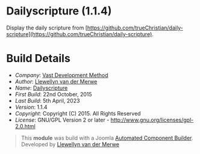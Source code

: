 # Dailyscripture (1.1.4)

Display the daily scripture from [https://github.com/trueChristian/daily-scripture](https://github.com/trueChristian/daily-scripture).

# Build Details

+ *Company*: [Vast Development Method](https://www.vdm.io/)
+ *Author*: [Llewellyn van der Merwe](mailto:joomla@vdm.io)
+ *Name*: [Dailyscripture](https://www.vdm.io/)
+ *First Build*: 22nd October, 2015
+ *Last Build*: 5th April, 2023
+ *Version*: 1.1.4
+ *Copyright*: Copyright (C) 2015. All Rights Reserved
+ *License*: GNU/GPL Version 2 or later - http://www.gnu.org/licenses/gpl-2.0.html

> This **module** was build with a Joomla [Automated Component Builder](https://www.joomlacomponentbuilder.com).
> Developed by [Llewellyn van der Merwe](mailto:joomla@vdm.io)
